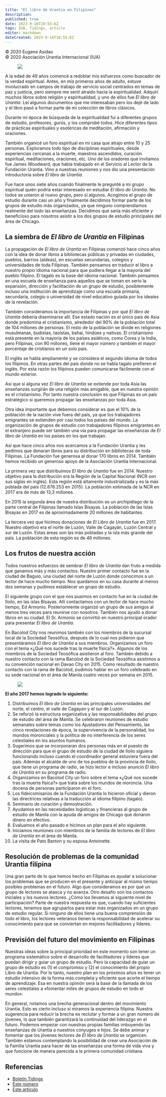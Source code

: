 ```yaml
---
title: "El libro de Urantia en Filipinas"
description: 
published: true
date: 2023-9-16T10:55:6Z
tags: IUA, Tidings, article
editor: markdown
dateCreated: 2023-9-16T10:55:6Z
---
```


<p class="v-card v-sheet theme--light grey lighten-3 px-2">© 2020 Eugene Asidao<br>© 2020 Asociación Urantia Internacional (IUA)</p>


<figure id="Figure_1" class="image urantiapedia">
<img src="/image/article/IUA_Tidings/Filipino-Group-2ED-1.jpg">
</figure>

A la edad de 49 años comencé a redoblar mis esfuerzos como buscador de la verdad espiritual. Antes, en mis primeros años de adulto, estuve involucrado en campos de trabajo de servicio social centrados en temas de paz y justicia, pero siempre me sentí atraído hacia la espiritualidad. Adquirí muchos libros sobre religión y espiritualidad, y uno de ellos fue _El libro de Urantia_. Leí algunos documentos que me interesaban pero los dejé de lado y el libro pasó a formar parte de mi colección de libros clásicos.

Durante mi época de búsqueda de la espiritualidad fui a diferentes grupos de estudio, profesores, gurús, y los comprobé todos. Hice diferentes tipos de prácticas espirituales y esotéricas de meditación, afirmación y oraciones.

También organicé un foro espiritual en mi casa que atrajo entre 10 y 25 personas. Exploramos todo tipo de disciplinas espirituales, desde experiencias cercanas a la muerte, maestros ascendidos, curación espiritual, meditaciones, oraciones, etc. Uno de los oradores que invitamos fue James Woodward, que había trabajado en el Servicio al Lector de la Fundación Urantia. Vino a nuestras reuniones y nos dio una presentación introductoria sobre _El libro de Urantia_.

Fue hace unos siete años cuando finalmente le pregunté a mi grupo espiritual quién podría estar interesado en estudiar _El libro de Urantia_. No todos se unieron al nuevo grupo, pero sí algunos. Acogimos el grupo de estudio durante casi un año y finalmente decidimos formar parte de los grupos de estudio más organizados, ya que ninguno comprendíamos realmente del todo las enseñanzas. Decidimos que sería más eficiente y beneficioso para nosotros asistir a los dos grupos de estudio principales del área de Chicago.

## La siembra de _El libro de Urantia_ en Filipinas

La propagación de _El libro de Urantia_ en Filipinas comenzó hace cinco años con la idea de donar libros a bibliotecas públicas y privadas en ciudades, pueblos, barrios (aldeas), en escuelas secundarias, colegios y universidades de toda Filipinas. También pensamos en traducir el libro a nuestro propio idioma nacional para que pudiera llegar a la mayoría del pueblo filipino. El tagalo es la base del idioma nacional. También pensamos en una escuela de enseñanza para aquellos que se toman en serio la expansión, dirección y facilitación de un grupo de estudio, posiblemente incluso una institución de aprendizaje como una escuela primaria, secundaria, colegio o universidad de nivel educativo guiada por los ideales de la revelación.

También consideramos la importancia de Filipinas y por qué _El libro de Urantia_ debería diseminarse allí. Ese estado nación es el único país de Asia donde predomina el cristianismo, alrededor del 90% de la población total de 104 millones de personas. El resto de la población se divide en religiones musulmanas, budistas, taoístas, bahai, hindúes y nativas. El cristianismo está presente en la mayoría de los países asiáticos, como Corea y la India, pero Filipinas, con 90 millones, tiene el mayor número y también el mayor porcentaje de cristianos en un solo país.

El inglés se habla ampliamente y se considera el segundo idioma de todos los filipinos. En otras partes del país donde no se habla tagalo prefieren el inglés. Por esta razón los filipinos pueden comunicarse fácilmente con el mundo exterior.

Así que si alguna vez _El libro de Urantia_ se extiende por toda Asia las enseñanzas surgirán de una religión más amigable, que en nuestra opinión es el cristianismo. Por tanto nuestra conclusión es que Filipinas es un país estratégico si queremos propagar las enseñanzas por toda Asia.

Otra idea importante que debemos considerar es que el 10% de la población de la nación vive fuera del país, ya que los trabajadores emigrantes se extienden por casi todos los países del mundo. La organización de grupos de estudio con trabajadores filipinos emigrantes en el extranjero puede ser también una vía para propagar las enseñanzas de _El libro de Urantia_ en los países en los que trabajan.

Así que hace cinco años nos acercamos a la Fundación Urantia y les pedimos que donaran libros para su distribución en bibliotecas de toda Filipinas. La Fundación fue generosa al donar 170 libros en 2014. También hemos recibido un generoso apoyo de la Asociación Urantia Internacional.

La primera vez que distribuimos _El libro de Urantia_ fue en 2014. Nuestro objetivo para la distribución era la Región de la Capital Nacional (NCR son sus siglas en inglés). Esta región está altamente industrializada y es la más poblada del país (12.876.253 en 2015). La población estimada de la NCR en 2017 era de más de 13,3 millones.

En 2015 la segunda área de nuestra distribución es un archipiélago de la parte central de Filipinas llamado Islas Bisayas. La población de las Islas Bisayas en 2017 es de aproximadamente 20 millones de habitantes.

La tercera vez que hicimos donaciones de _El Libro de Urantia_ fue en 2017. Nuestro objetivo era el norte de Luzón, Valle de Cagayán, Luzón Central y sur de Luzón. Estas áreas son las más pobladas y la isla más grande del país. La población de esta región es de 46 millones.

## Los frutos de nuestra acción

Todos nuestros esfuerzos de sembrar _El libro de Urantia_ dan fruto a medida que ganamos más y más contactos. Nuestro primer contacto fue en la ciudad de Baguio, una ciudad del norte de Luzón donde conocimos a un lector de hace mucho tiempo. Nos quedamos en su casa durante al menos dos semanas y pudimos establecer un grupo de estudio.

El siguiente grupo con el que nos pusimos en contacto fue en la ciudad de Iloilo, en las islas Bisayas. Allí contactamos con un lector de hace mucho tiempo, Ed Armonio. Posteriormente organizó un grupo de sus amigos al menos tres veces para reunirse con nosotros. También nos ayudó a donar libros en su ciudad. El Sr. Armonio se convirtió en nuestro principal orador para presentar _El libro de Urantia_.

En Bacolod City nos reunimos también con los miembros de la sucursal local de la Sociedad Teosófica, después de lo cual nos pidieron que presentáramos _El libro de Urantia_ a sus miembros. Organizamos un foro con el tema «¿Qué nos sucede tras la muerte física?». Algunos de los miembros de la Sociedad Teosófica asistieron al foro. También debido a nuestro contacto con la rama Bacolod de la Sociedad Teosófica asistimos a su convención nacional en Davao City en 2015. Como resultado de nuestro contacto con la rama de Bacolod, pudimos hablar en un foro celebrado en su sede nacional en el área de Manila cuatro veces por semana en 2015.

<figure id="Figure_2" class="image urantiapedia">
<img src="/image/article/IUA_Tidings/Filipino-Translation-Team.jpg">
</figure>

**El año 2017 hemos logrado lo siguiente:**

1. Distribuimos _El libro de Urantia_ en las principales universidades del norte, el centro, el valle de Cagayan y el sur de Luzón.
2. Se reforzó la estructura organizativa y las responsabilidades del grupo de estudio del área de Manila. Se celebraron reuniones de estudio semanales sobre temas como los Ajustadores del Pensamiento, las cinco revelaciones de época, la supervivencia de la personalidad, los mundos moronciales y la política de no interferencia de los seres celestiales en los asuntos humanos.
3. Sugerimos que se incorporaran dos personas más en el puesto de dirección para que el grupo de estudio de la ciudad de Iloilo siguiera funcionando incluso cuando el coordinador general estuviera fuera del país. Además el alcalde de uno de los pueblos de la provincia de Iloilo, que tiene un programa de radio, se hizo lector e incluso anunció _El libro de Urantia_ en su programa de radio.
4. Organizamos en Bacolod City un foro sobre el tema «¿Qué nos sucede tras la muerte física?» que trata sobre los mundos de moroncia. Una docena de personas participaron en el foro.
5. Los fideicomisarios de la Fundación Urantia lo hicieron oficial y dieron las directrices relativas a la traducción al idioma filipino (tagalo).
6. Seminario de curación y demostración.
7. Ayudamos en las necesidades logísticas y financieras al grupo de estudio de Manila con la ayuda de amigos de Chicago que donaron dinero en efectivo.
8. Evaluamos el año pasado e hicimos un plan para el año siguiente.
9. Iniciamos reuniones con miembros de la familia de lectores de _El libro de Urantia_ en el área de Manila.
10. La visita de Pato Banton y su esposa Antoinette.

## Resolución de problemas de la comunidad Urantia filipina

Una gran parte de lo que hemos hecho en Filipinas es ayudar a solucionar los problemas que se producen en el presente y anticipar al mismo tiempo posibles problemas en el futuro. Algo que consideramos es por qué un grupo de lectores se atasca y no avanza. Otro desafío son los contactos iniciales y los nuevos lectores. ¿Cómo los llevamos al siguiente nivel de participación? Parte de nuestra respuesta es que, cuando hay suficientes lectores, tenemos que agruparlos para estar más organizados en un grupo de estudio regular. Si ninguno de ellos tiene una buena comprensión de todo el libro, los lectores veteranos tienen la responsabilidad de acelerar su conocimiento para que se conviertan en mejores facilitadores y líderes.

## Previsión del futuro del movimiento en Filipinas

Nuestras ideas sobre la principal prioridad en este momento son tener un programa sistemático sobre el desarrollo de facilitadores y líderes que puedan dirigir y guiar un grupo de estudio. Pero la capacidad de guiar un grupo de estudio es (1) el compromiso y (2) el conocimiento del propio Libro de Urantia. Por lo tanto, nuestro plan en los próximos años es tener un estudio intensivo de la forma más completa y eficiente que acorte el tiempo de aprendizaje. Esa en nuestra opinión será la base de la llamada de los seres celestiales a «fomentar miles de grupos de estudio en todo el mundo».

En general, notamos una brecha generacional dentro del movimiento Urantia. Esto es cierto incluso si miramos la experiencia filipina. Nuestra sugerencia para reducir la brecha es reclutar y formar a un gran número de jóvenes, lo que también garantizará la continuidad del liderazgo en el futuro. Podemos empezar con nuestras propias familias imbuyendo las enseñanzas de Urantia a nuestros cónyuges e hijos. Se debe animar y fomentar que los jóvenes lectores de _El libro de Urantia_ se organicen. También estamos contemplando la posibilidad de crear una Asociación de la Familia Urantia para hacer de las enseñanzas una forma de vida viva y que funcione de manera parecida a la primera comunidad cristiana.



## Referencias

- [Boletín Tidings](https://urantia-association.org/acerca-del-boletin-tidings/?lang=es)
- [Este número](https://urantia-association.org/newsletter/tidings-junio-2020/?lang=es)
- [Este artículo](https://urantia-association.org/el-libro-de-urantia-en-filipinas/?lang=es)

